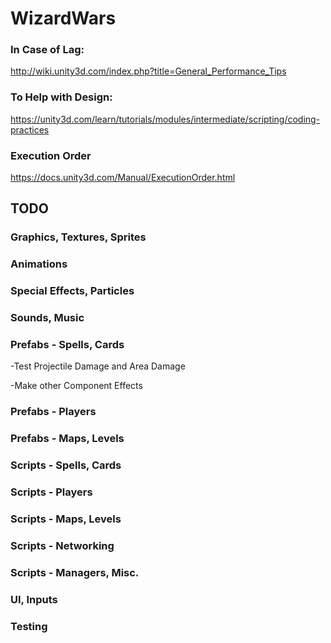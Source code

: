 # WizardWars

### In Case of Lag:
http://wiki.unity3d.com/index.php?title=General_Performance_Tips

### To Help with Design:
https://unity3d.com/learn/tutorials/modules/intermediate/scripting/coding-practices

### Execution Order
https://docs.unity3d.com/Manual/ExecutionOrder.html

## TODO
### Graphics, Textures, Sprites

### Animations

### Special Effects, Particles

### Sounds, Music

### Prefabs - Spells, Cards
-Test Projectile Damage and Area Damage

-Make other Component Effects

### Prefabs - Players

### Prefabs - Maps, Levels

### Scripts - Spells, Cards

### Scripts - Players

### Scripts - Maps, Levels

### Scripts - Networking

### Scripts - Managers, Misc.

### UI, Inputs

### Testing
